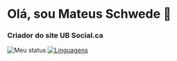 # Olá, sou Mateus Schwede 👋
### Criador do site UB Social.ca

![Meu status](https://github-readme-stats.vercel.app/api?username=mateusschwede&show_icons=true&theme=tokyonight)
[![Linguagens](https://github-readme-stats.vercel.app/api/top-langs/?username=mateusschwede&langs_count=4&show_icons=true&theme=tokyonight)](https://github.com/anuraghazra/github-readme-stats)
